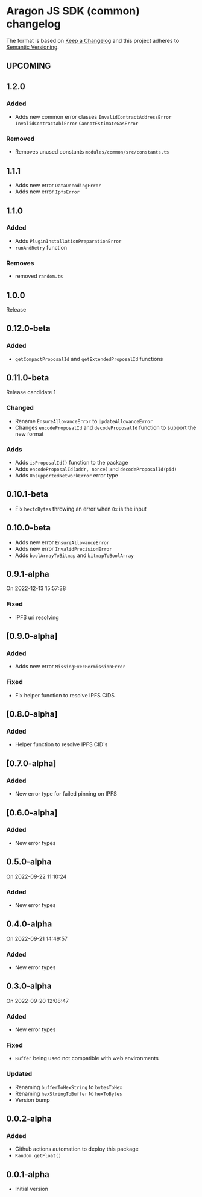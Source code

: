 # Aragon JS SDK (common) changelog

The format is based on [Keep a Changelog](http://keepachangelog.com/) and this project adheres to [Semantic Versioning](http://semver.org/).

<!--
TEMPLATE:
(Leave "## [UPCOMING]" first and describe the changes below it)

### Added
- Feature 1, 2, 3

### Changed
- Change 1, 2, 3

### Fixed
- Fix 1, 2, 3
-->
## UPCOMING
## 1.2.0
### Added
- Adds new common error classes `InvalidContractAddressError` `InvalidContractAbiError` `CannotEstimateGasError`
### Removed
- Removes unused constants `modules/common/src/constants.ts`
## 1.1.1
- Adds new error `DataDecodingError`
- Adds new error `IpfsError`
## 1.1.0
### Added
- Adds `PluginInstallationPreparationError`
- `runAndRetry` function
### Removes
- removed `random.ts`
## 1.0.0

Release

## 0.12.0-beta
### Added
- `getCompactProposalId` and `getExtendedProposalId` functions
## 0.11.0-beta

Release candidate 1

### Changed
- Rename `EnsureAllowanceError` to `UpdateAllowanceError`
- Changes `encodeProposalId` and `decodeProposalId` function to support the new format

### Adds
- Adds `isProposalId()` function to the package
- Adds `encodeProposalId(addr, nonce)` and `decodeProposalId(pid)`
- Adds `UnsupportedNetworkError` error type

## 0.10.1-beta
- Fix `hextoBytes` throwing an error when `0x` is the input

## 0.10.0-beta
- Adds new error `EnsureAllowanceError`
- Adds new error `InvalidPrecisionError`
- Adds `boolArrayToBitmap` and `bitmapToBoolArray`

## 0.9.1-alpha
On 2022-12-13 15:57:38
### Fixed
- IPFS uri resolving

## [0.9.0-alpha]
### Added
- Adds new error `MissingExecPermissionError`

### Fixed
- Fix helper function to resolve IPFS CIDS

## [0.8.0-alpha]
### Added
- Helper function to resolve IPFS CID's

## [0.7.0-alpha]
### Added
- New error type for failed pinning on IPFS

## [0.6.0-alpha]
### Added
- New error types
## 0.5.0-alpha
On 2022-09-22 11:10:24
### Added
- New error types
## 0.4.0-alpha
On 2022-09-21 14:49:57
### Added
- New error types
## 0.3.0-alpha
On 2022-09-20 12:08:47 
### Added
- New error types
### Fixed
- `Buffer` being used not compatible with web environments
### Updated
- Renaming `bufferToHexString` to `bytesToHex`
- Renaming `hexStringToBuffer` to `hexToBytes`
- Version bump

## 0.0.2-alpha

### Added
- Github actions automation to deploy this package 
- `Random.getFloat()`

## 0.0.1-alpha

- Initial version
